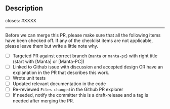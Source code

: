 <!-- < < < < < < < < < < < < < < < < < < < < < < < < < < < < < < < < < ☺
v                               ✰  Thanks for creating a PR! ✰
v    Before hitting that submit button please review the checkboxes.
v    If a checkbox is n/a - please still include it but + a little note why
☺ > > > > > > > > > > > > > > > > > > > > > > > > > > > > > > > > >  -->

## Description

<!-- Add a description of the changes that this PR introduces and the files that
are the most critical to review.
-->

closes: #XXXX

---

Before we can merge this PR, please make sure that all the following items have been
checked off. If any of the checklist items are not applicable, please leave them but
write a little note why.

- [ ] Targeted PR against correct branch (`manta` or `manta-pc`) with right title (start with [Manta] or [Manta-PC])
- [ ] Linked to Github issue with discussion and accepted design OR have an explanation in the PR that describes this work.
- [ ] Wrote unit tests
- [ ] Updated relevant documentation in the code
- [ ] Re-reviewed `Files changed` in the Github PR explorer
- [ ] If needed, notify the committer this is a draft-release and a tag is needed after merging the PR.
